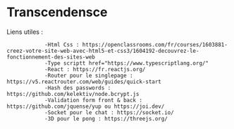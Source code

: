 # Transcendensce


Liens utiles :

                -Html Css : https://openclassrooms.com/fr/courses/1603881-creez-votre-site-web-avec-html5-et-css3/1604192-decouvrez-le-fonctionnement-des-sites-web
                -Type scriptt href="https://www.typescriptlang.org/" 
                -React : https://fr.reactjs.org/
                -Router pour le singlepage : https://v5.reactrouter.com/web/guides/quick-start
                -Hash des passwords : https://github.com/kelektiv/node.bcrypt.js
                -Validation form front & back : https://github.com/jquense/yup ou https://joi.dev/
                -Socket pour le chat : https://socket.io/
                -3D pour le pong : https://threejs.org/ 
